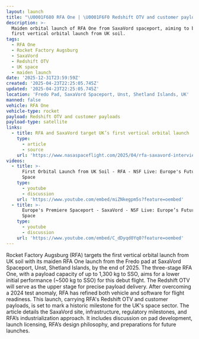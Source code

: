 ```yaml
---
layout: launch
title: "\U0001F680 RFA One | \U0001F6F0 Redshift OTV and customer payloads"
description: >-
  Maiden orbital launch of RFA One from SaxaVord spaceport, aiming to be the
  first vertical orbital launch from UK soil.
tags:
  - RFA One
  - Rocket Factory Augsburg
  - SaxaVord
  - Redshift OTV
  - UK space
  - maiden launch
date: '2025-12-31T23:59:59Z'
created: '2025-04-23T22:25:05.745Z'
updated: '2025-04-23T22:25:05.745Z'
location: 'Fredo Pad, SaxaVord Spaceport, Unst, Shetland Islands, UK'
manned: false
vehicle: RFA One
vehicle-type: rocket
payload: Redshift OTV and customer payloads
payload-type: satellite
links:
  - title: RFA and SaxaVord target UK’s first vertical orbital launch
    type:
      - article
      - source
    url: 'https://www.nasaspaceflight.com/2025/04/rfa-saxavord-interview/'
videos:
  - title: >-
      First Orbital Launch from UK Soil - RFA - NSF Live: Europe's Future in
      Space
    type:
      - youtube
      - discussion
    url: 'https://www.youtube.com/embed/miZNkegpm5s?feature=oembed'
  - title: >-
      Europe's Premiere Spaceport - SaxaVord - NSF Live: Europe’s Future in
      Space
    type:
      - youtube
      - discussion
    url: 'https://www.youtube.com/embed/C_dDyqd0Yq0?feature=oembed'
---
```

Rocket Factory Augsburg (RFA) targets the first vertical orbital launch from UK soil with its maiden RFA One launch from the Fredo pad at SaxaVord Spaceport, Unst, Shetland Islands, by the end of 2025. The three-stage RFA One, with a payload capacity of up to 1,300 kg to SSO, aims for a lower initial performance (~500 kg to SSO) for this debut flight. The Redshift OTV will serve as the upper stage for precise payload delivery. After overcoming a 2024 test anomaly, RFA has refined both vehicle and software for flight readiness. This launch, carrying RFA's Redshift OTV and customer payloads, is set to mark a historic milestone for the UK's space sector. The article details the SaxaVord site, infrastructure, regulatory milestones, and RFA’s industrialization approach. It includes discussion on pad development, launch licensing, RFA’s design philosophy, and preparations for future launches.
